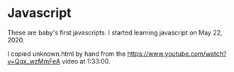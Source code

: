 # Javascript
 These are baby's first javascripts. I started learning javascript on May 22, 2020.

I copied unknown.html by hand from the https://www.youtube.com/watch?v=Qqx_wzMmFeA video at 1:33:00.